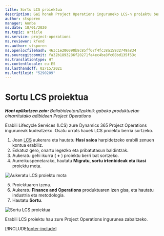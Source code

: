 ```yaml
---
title: Sortu LCS proiektua
description: Gai honek Project Operations inguruneko LCS-n proiektu berria sortzeari buruzko informazioa eskaintzen du.
author: stsporen
manager: Annbe
ms.date: 10/01/2020
ms.topic: article
ms.service: project-operations
ms.reviewer: kfend
ms.author: stsporen
ms.openlocfilehash: 463c1e206090b8c85ff67f4fc38a15932749a834
ms.sourcegitcommit: fa32b1893286f20271fa4ec4be8fc68bd135f53c
ms.translationtype: HT
ms.contentlocale: eu-ES
ms.lasthandoff: 02/15/2021
ms.locfileid: "5290209"
---
```

# <a name="start-a-new-lcs-project"></a>Sortu LCS proiektua

_**Honi aplikatzen zaio:** Baliabideetan/Izakinik gabeko produktuetan oinarritutako adibideen Project Operations_

Erabili Lifecycle Services (LCS) zure Dynamics 365 Project Operations inguruneak kudeatzeko. Osatu urrats hauek LCS proiektu berria sortzeko.

1. Joan [LCS](https://lcs.dynamics.com/Logon/Index) aukerara eta hautatu **Hasi saioa** harpidetzeko erabili zenuen kontua erabiliz.
2. Eskatuz gero, onartu legezko eta pribatutasun baldintzak.
3. Aukeratu gehi ikurra ( **+** ) proiektu berri bat sortzeko.
4. Aurreikuspenetarako, hautatu **Migratu, sortu irtenbideak eta ikasi** proiektu mota.

  ![Aukeratu LCS proiektu mota](./media/create-lcs-1.png)

5. Proiektuaren izena. 
6. Aukeratu **Finance and Operations** produktuaren izen gisa, eta hautatu industria eta metodologia. 
7. Hautatu **Sortu**.

![Sortu LCS proiektua](./media/create-lcs-2.png)

Erabili LCS proiektu hau zure Project Operations ingurunea zabaltzeko.



[!INCLUDE[footer-include](../includes/footer-banner.md)]